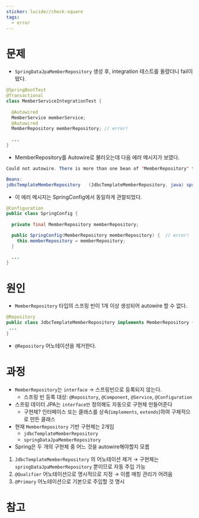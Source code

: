```yaml
---
sticker: lucide//check-square
tags:
  - error
---
```

# 문제
- `SpringDataJpaMemberRepository` 생성 후, integration 테스트를 돌렸더니 fail이 떴다.
```java
@SpringBootTest  
@Transactional  
class MemberServiceIntegrationTest {  
  
  @Autowired  
  MemberService memberService;  
  @Autowired  
  MemberRepository memberRepository; // error!
	
  ...
}
```

- MemberRepository를 Autowire로 불러오는데 다음 에러 메시지가 보였다.
```java
Could not autowire. There is more than one bean of 'MemberRepository' type.

Beans:
jdbcTemplateMemberRepository   (JdbcTemplateMemberRepository. java) springDataJpaMemberRepository   (SpringDataJpaMemberRepository. java) 
```

- 이 에러 메시지는 SpringConfig에서 동일하게 관찰되었다.
```java
@Configuration  
public class SpringConfig {  
  
  private final MemberRepository memberRepository;

  public SpringConfig(MemberRepository memberRepository) {  // error!
    this.memberRepository = memberRepository;
  }

  ...
}
```
# 원인 
- `MemberRepository` 타입의 스프링 빈이 1개 이상 생성되어 autowire 할 수 없다.

```java
@Repository
public class JdbcTemplateMemberRepository implements MemberRepository { 
 ...
}
```
- `@Repository` 어노테이션을 제거한다.

# 과정
- `MemberRepository`는 `interface` → 스프링빈으로 등록되지 않는다.
	- 스프링 빈 등록 대상: `@Repository`, `@Component`, `@Service`, `@Configuration`
- 스프링 데이터 JPA는 `interface만` 정의해도 자동으로 구현체 만들어준다
	- 구현체? 인터페이스 또는 클래스를 상속(`implements`, `extends`)하여 구체적으로 만든 클래스
- 현재 `MemberRepository` 기반 구현체는 2개임
	- `jdbcTemplateMemberRepository`
	- `springDataJpaMemberRepository`
- Spring은 두 개의 구현체 중 어느 것을 autowire해야할지 모름

 1. `JdbcTemplateMemberRepository` 의 어노테이션 제거 → 구현체는 `springDataJpaMemberRepository` 뿐이므로 자동 주입 가능
2.  `@Qualifier` 어노테이션으로 명시적으로 지정 → 이름 매칭 관리가 어려움
3. `@Primary` 어노테이션으로 기본으로 주입할 것 명시
# 참고